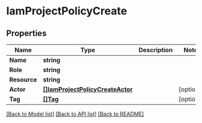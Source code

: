 # IamProjectPolicyCreate

## Properties

Name | Type | Description | Notes
------------ | ------------- | ------------- | -------------
**Name** | **string** |  | 
**Role** | **string** |  | 
**Resource** | **string** |  | 
**Actor** | [**[]IamProjectPolicyCreateActor**](iam_project_policy_create_actor.md) |  | [optional] 
**Tag** | [**[]Tag**](tag.md) |  | [optional] 

[[Back to Model list]](../README.md#documentation-for-models) [[Back to API list]](../README.md#documentation-for-api-endpoints) [[Back to README]](../README.md)


